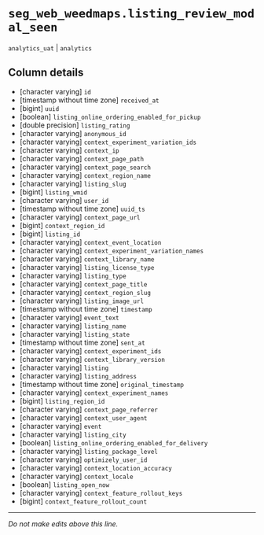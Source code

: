 # `seg_web_weedmaps.listing_review_modal_seen`
`analytics_uat` | `analytics`

## Column details
* [character varying] `id`
* [timestamp without time zone] `received_at`
* [bigint]    `uuid`
* [boolean]   `listing_online_ordering_enabled_for_pickup`
* [double precision] `listing_rating`
* [character varying] `anonymous_id`
* [character varying] `context_experiment_variation_ids`
* [character varying] `context_ip`
* [character varying] `context_page_path`
* [character varying] `context_page_search`
* [character varying] `context_region_name`
* [character varying] `listing_slug`
* [bigint]    `listing_wmid`
* [character varying] `user_id`
* [timestamp without time zone] `uuid_ts`
* [character varying] `context_page_url`
* [bigint]    `context_region_id`
* [bigint]    `listing_id`
* [character varying] `context_event_location`
* [character varying] `context_experiment_variation_names`
* [character varying] `context_library_name`
* [character varying] `listing_license_type`
* [character varying] `listing_type`
* [character varying] `context_page_title`
* [character varying] `context_region_slug`
* [character varying] `listing_image_url`
* [timestamp without time zone] `timestamp`
* [character varying] `event_text`
* [character varying] `listing_name`
* [character varying] `listing_state`
* [timestamp without time zone] `sent_at`
* [character varying] `context_experiment_ids`
* [character varying] `context_library_version`
* [character varying] `listing`
* [character varying] `listing_address`
* [timestamp without time zone] `original_timestamp`
* [character varying] `context_experiment_names`
* [bigint]    `listing_region_id`
* [character varying] `context_page_referrer`
* [character varying] `context_user_agent`
* [character varying] `event`
* [character varying] `listing_city`
* [boolean]   `listing_online_ordering_enabled_for_delivery`
* [character varying] `listing_package_level`
* [character varying] `optimizely_user_id`
* [character varying] `context_location_accuracy`
* [character varying] `context_locale`
* [boolean]   `listing_open_now`
* [character varying] `context_feature_rollout_keys`
* [bigint]    `context_feature_rollout_count`

-------------------------------------------------------------------------------
*Do not make edits above this line.*
